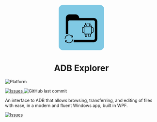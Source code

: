 <p align="center">
  <img alt="ADB Explorer Logo" src="icons/Store_icon_v2.png" width="150px" />
  <h1 align="center">ADB Explorer</h1>
</p>

<a title="Platform" target="_blank">
	<img src="https://img.shields.io/badge/Platform-Windows-blue" alt="Platform" />
</a>

<p >
  <a href="https://github.com/Alex4SSB/ADB-Explorer/issues">
    <img alt="Issues" src="https://img.shields.io/github/issues/Alex4SSB/ADB-Explorer?color=0088ff" />
  </a>
  <img alt="GitHub last commit" src="https://img.shields.io/github/last-commit/Alex4SSB/ADB-Explorer?label=Last%20commit">
</p>

An interface to ADB that allows browsing, transferring, and editing of files with ease, in a modern and fluent Windows app, built in WPF.



<a href="https://www.microsoft.com/store/apps/9PPGN2WM50QB">
      <img alt="Issues" width=300px src="https://get.microsoft.com/images/en-us%20light.svg" />
</a>
